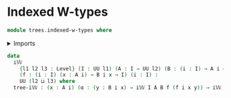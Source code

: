 # Indexed W-types

```agda
module trees.indexed-w-types where
```

<details><summary>Imports</summary>
```agda
open import foundation.universe-levels
```
</details>

```agda
data
  i𝕎
    {l1 l2 l3 : Level} (I : UU l1) (A : I → UU l2) (B : (i : I) → A i → UU l3)
    (f : (i : I) (x : A i) → B i x → I) (i : I) :
    UU (l2 ⊔ l3) where
  tree-i𝕎 : (x : A i) (α : (y : B i x) → i𝕎 I A B f (f i x y)) → i𝕎 I A B f i
```

